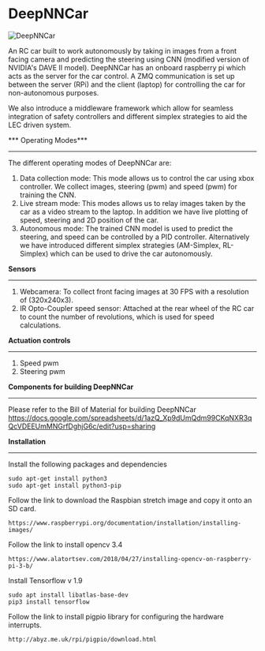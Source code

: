 # DeepNNCar

![DeepNNCar](https://github.com/scope-lab-vu/deep-nn-car/blob/master/car.png)

An RC car built to work autonomously by taking in images from a front facing camera and predicting the steering using CNN (modified version of NVIDIA's DAVE II model). DeepNNCar has an onboard raspberry pi which acts as the server for the car control. A ZMQ communication is set up between the server (RPi) and the client (laptop) for controlling the car for non-autonomous purposes. 

We also introduce a middleware framework which allow for seamless integration of safety controllers and different
simplex strategies to aid the LEC driven system. 

*** Operating Modes***
*****
The different operating modes of DeepNNCar are:
1) Data collection mode: This mode allows us to control the car using xbox controller. We collect images, steering (pwm) and speed (pwm) for training the CNN.
2) Live stream mode: This modes allows us to relay images taken by the car as a video stream to the laptop. In addition we have live plotting of speed, steering and 2D position of the car.
3) Autonomous mode: The trained CNN model is used to predict the steering, and speed can be controlled by a PID controller. Alternatively we have introduced different simplex strategies (AM-Simplex, RL-Simplex) which can be used to drive the car autonomously.

**Sensors**
*****
1) Webcamera: To collect front facing images at 30 FPS with a resolution of (320x240x3).
2) IR Opto-Coupler speed sensor: Attached at the rear wheel of the RC car to count the number of revolutions, which is used for speed calculations. 

**Actuation controls**
*****
1) Speed pwm
2) Steering pwm

**Components for building DeepNNCar**
*****
Please refer to the Bill of Material for building DeepNNCar  https://docs.google.com/spreadsheets/d/1azQ_Xp9dUmQdm99CKqNXR3qQcVDEEUmMNGrfDghjG6c/edit?usp=sharing

**Installation**
*****
Install the following packages and dependencies

```
sudo apt-get install python3
sudo apt-get install python3-pip
```

Follow the link to download the Raspbian stretch image and copy it onto an SD card.

```https://www.raspberrypi.org/documentation/installation/installing-images/```

Follow the link to install opencv 3.4 
```
https://www.alatortsev.com/2018/04/27/installing-opencv-on-raspberry-pi-3-b/
```

Install Tensorflow v 1.9
```
sudo apt install libatlas-base-dev
pip3 install tensorflow
```
Follow the link to install pigpio library for configuring the hardware interrupts.
```
http://abyz.me.uk/rpi/pigpio/download.html
```

